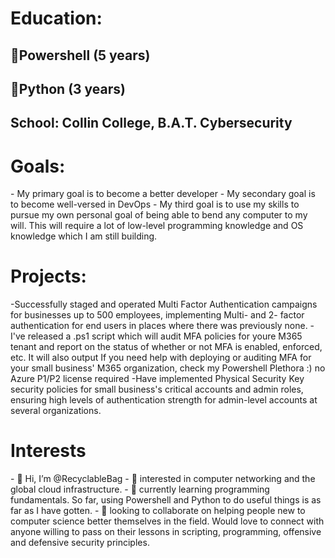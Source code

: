 <h1>Education:</h1>
<h2>🔷Powershell (5 years)</h2>
<h2>🐍Python (3 years)</h2>
<h2>School: Collin College, B.A.T. Cybersecurity</h2>


<h1>Goals:</h1>
- My primary goal is to become a better developer
- My secondary goal is to become well-versed in DevOps
- My third goal is to use my skills to pursue my own personal goal of being able to bend any computer to my will. This will require a lot of low-level programming knowledge and OS knowledge which I am still building.

<h1>Projects:</h1>
-Successfully staged and operated Multi Factor Authentication campaigns for businesses up to 500 employees, implementing Multi- and 2- factor authentication for end users in places where there was previously none.
-I've released a .ps1 script which will audit MFA policies for youre M365 tenant and report on the status of whether or not MFA is enabled, enforced, etc. It will also output 
If you need help with deploying or auditing MFA for your small business' M365 organization, check my Powershell Plethora :) no Azure P1/P2 license required
-Have implemented Physical Security Key security policies for small business's critical accounts and admin roles, ensuring high levels of authentication strength for admin-level accounts at several organizations.



<h1>Interests</h1>
- 👋 Hi, I’m @RecyclableBag
- 👀 interested in computer networking and the global cloud infrastructure.
- 🌱 currently learning programming fundamentals. So far, using Powershell and Python to do useful things is as far as I have gotten.
- 💞️ looking to collaborate on helping people new to computer science better themselves in the field. Would love to connect with anyone willing to pass on their lessons in scripting, programming, offensive and defensive security principles. 

<!---
RecyclableBag/RecyclableBag is a ✨ special ✨ repository because its `README.md` (this file) appears on your GitHub profile.
You can click the Preview link to take a look at your changes.
--->
